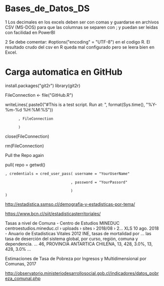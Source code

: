 # Bases_de_Datos_DS

1 Los decimales en los excels deben ser con comas y guardarse en archivos CSV (MS-DOS) para que 
las columnas se separen con ; y puedan ser leidas con facilidad en PowerBI

2 Se debe comentar: #options("encoding" = "UTF-8") en el codigo R. El resultado crudo del csv 
en R queda mal configurado pero se leera bien en Excel.

# Carga automatica en GitHub

install.packages("git2r")
library(git2r)

FileConnection <- file("GitHub.R")

writeLines( paste0("#This is a test script. Run at: ", format(Sys.time(), "%Y-%m-%d %H:%M:%S"))

          , FileConnection
          
          )
          
close(FileConnection)

rm(FileConnection)

Pull the Repo again

pull( repo = getwd()

    , credentials = cred_user_pass( username = "YourUserName" 
    
                                  , password = "YourPassord"  
                                  
                                  )                           
    )


<!---
https://rpubs.com/chrimaho/GitHubAutomation
% ![](mongodb.png)
-->
http://estadistica.ssmso.cl/demografia-y-estadisticas-por-tema/

https://www.bcn.cl/siit/estadisticasterritoriales/

Tasas a nivel de Comuna - Centro de Estudios MINEDUC
centroestudios.mineduc.cl › uploads › sites › 2018/08 › 2...
XLS
10 ago. 2018 - Anuario de Estadisticas Vitales 2012 INE, tasas de mortalidad por ... las tasa de deserción del sistema global, por curso, región, comuna y dependencia. ... 46, PROVINCIA ANTARTICA CHILENA, 13, 428, 3.0%, 13, 428, 3.0% ...

Estimaciones de Tasa de Pobreza por Ingresos y Multidimensional por Comunas, 2017

http://observatorio.ministeriodesarrollosocial.gob.cl/indicadores/datos_pobreza_comunal.php




